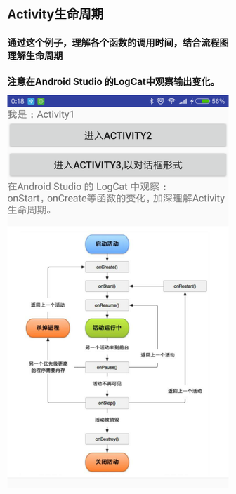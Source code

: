 # Activity生命周期
## 通过这个例子，理解各个函数的调用时间，结合流程图理解生命周期
## 注意在Android Studio 的LogCat中观察输出变化。
![](https://github.com/HBU/AndroidDemo/blob/master/chapter04/ActivityLifeDemo/showActivity.png)
